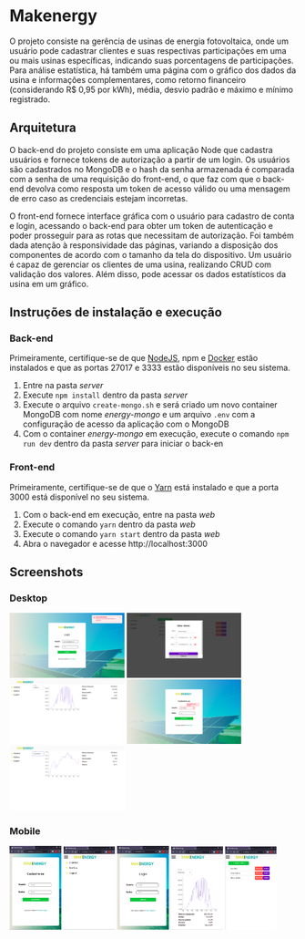 # Makenergy

O projeto consiste na gerência de usinas de energia fotovoltaica, onde um usuário pode cadastrar clientes e suas respectivas participações em uma ou mais usinas específicas, indicando suas porcentagens de participações. Para análise estatística, há também uma página com o gráfico dos dados da usina e informações complementares, como retorno financeiro (considerando R$ 0,95 por kWh), média, desvio padrão e máximo e mínimo registrado.

## Arquitetura

O back-end do projeto consiste em uma aplicação Node que cadastra usuários e fornece tokens de autorização a partir de um login. Os usuários são cadastrados no MongoDB e o hash da senha armazenada é comparada com a senha de uma requisição do front-end, o que faz com que o back-end devolva como resposta um token de acesso válido ou uma mensagem de erro caso as credenciais estejam incorretas.

O front-end fornece interface gráfica com o usuário para cadastro de conta e login, acessando o back-end para obter um token de autenticação e poder prosseguir para as rotas que necessitam de autorização. Foi também dada atenção à responsividade das páginas, variando a disposição dos componentes de acordo com o tamanho da tela do dispositivo. Um usuário é capaz de gerenciar os clientes de uma usina, realizando CRUD com validação dos valores. Além disso, pode acessar os dados estatísticos da usina em um gráfico.

## Instruções de instalação e execução

### Back-end

Primeiramente, certifique-se de que [NodeJS](https://nodejs.org/en/), npm e [Docker](https://docs.docker.com/get-docker/) estão instalados e que as portas 27017 e 3333 estão disponíveis no seu sistema.

1. Entre na pasta *server*
2. Execute `npm install` dentro da pasta *server*
3. Execute o arquivo `create-mongo.sh` e será criado um novo container MongoDB com nome *energy-mongo* e um arquivo `.env` com a configuração de acesso da aplicação com o MongoDB
4. Com o container *energy-mongo* em execução, execute o comando `npm run dev` dentro da pasta *server* para iniciar o back-en

### Front-end

Primeiramente, certifique-se de que o [Yarn](https://classic.yarnpkg.com/lang/en/docs/install/) está instalado e que a porta 3000 está disponível no seu sistema.

1. Com o back-end em execução, entre na pasta *web*
2. Execute o comando `yarn` dentro da pasta *web*
3. Execute o comando `yarn start` dentro da pasta *web*
4. Abra o navegador e acesse http://localhost:3000

## Screenshots
### Desktop
<img src='./images/login-desktop-auth-error.png' alt="Erro de login" width="40%" /> <img src='./images/client-edit-desktop.png' alt="Edição de cliente" width="40%" /> 
<img src='./images/chart-potency-desktop.png' alt="Gráfico de potência da usina" width="40%" /> <img src='./images/signup-desktop-email-error.png' alt="Tela de cadastro de usuário" width="40%" /> 
<img src='./images/chart-temperature-desktop.png' alt="Gráfico de temperatura da usina" width="40%" />  

### Mobile
<img src='./images/signup-mobile.png' alt="Tela de cadastro de usuário mobile" width="18%" /> <img src='./images/toolbar-open-mobile.png' alt="" width="18%" /> <img src='./images/login-mobile.png' alt="Tela de login de usuário mobile" width="18%" /> <img src='./images/chart-mobile.png' alt="Gráfico de potência da usina mobile" width="18%"/> <img src='./images/client-list-mobile.png' alt="Lista de clientes mobile" width="18%" />
